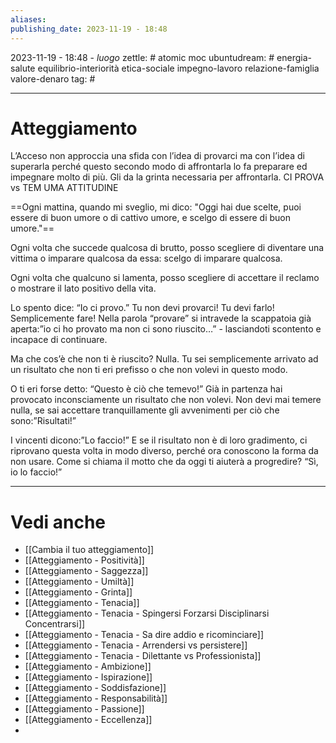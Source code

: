 ```yaml
---
aliases: 
publishing_date: 2023-11-19 - 18:48
---
```

2023-11-19 - 18:48 - *luogo*
zettle: # atomic moc
ubuntudream: # energia-salute equilibrio-interiorità etica-sociale impegno-lavoro relazione-famiglia valore-denaro 
tag: #

---
# Atteggiamento
L’Acceso non approccia una sfida con l’idea di provarci ma con l’idea di superarla perché questo secondo modo di affrontarla lo fa preparare ed impegnare molto di più. Gli da la grinta necessaria per affrontarla. CI PROVA vs TEM UMA ATTITUDINE

==Ogni mattina, quando mi sveglio, mi dico: "Oggi hai due scelte, puoi essere di buon umore o di cattivo umore, e scelgo di essere di buon umore."== 

Ogni volta che succede qualcosa di brutto, posso scegliere di diventare una vittima o imparare qualcosa da essa: scelgo di imparare qualcosa. 

Ogni volta che qualcuno si lamenta, posso scegliere di accettare il reclamo o mostrare il lato positivo della vita.

Lo spento dice: “Io ci provo.”
Tu non devi provarci! Tu devi farlo! Semplicemente fare!
Nella parola “provare” si intravede la scappatoia già aperta:”io ci ho provato ma non ci sono riuscito…” - lasciandoti scontento e incapace di continuare.

Ma che cos’è che non ti è riuscito? Nulla. Tu sei semplicemente arrivato ad un risultato che non ti eri prefisso o che non volevi in questo modo.

O ti eri forse detto: “Questo è ciò che temevo!” Già in partenza hai provocato inconsciamente un risultato che non volevi.  Non devi mai temere nulla, se sai accettare tranquillamente gli avvenimenti per ciò che sono:”Risultati!”

I vincenti dicono:”Lo faccio!” E se il risultato non è di loro gradimento, ci riprovano questa volta in modo diverso, perché ora conoscono la forma da non usare. Come si chiama il motto che da oggi ti aiuterà a progredire? “Sì, io lo faccio!”





---
# Vedi anche
- [[Cambia il tuo atteggiamento]]
- [[Atteggiamento - Positività]]
- [[Atteggiamento - Saggezza]]
- [[Atteggiamento - Umiltà]]
- [[Atteggiamento - Grinta]]
- [[Atteggiamento - Tenacia]]
- [[Atteggiamento - Tenacia - Spingersi Forzarsi Disciplinarsi Concentrarsi]]
- [[Atteggiamento - Tenacia - Sa dire addio e ricominciare]]
- [[Atteggiamento - Tenacia - Arrendersi vs persistere]]
- [[Atteggiamento - Tenacia - Dilettante vs Professionista]]
- [[Atteggiamento - Ambizione]]
- [[Atteggiamento - Ispirazione]]
- [[Atteggiamento - Soddisfazione]]
- [[Atteggiamento - Responsabilità]]
- [[Atteggiamento - Passione]]
- [[Atteggiamento - Eccellenza]]
- 